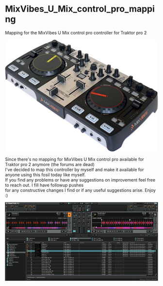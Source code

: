 # MixVibes_U_Mix_control_pro_mapping
Mapping for the MixVibes U Mix control pro controller for Traktor pro 2


![mixvibes_u_mix_control_pro](pics/mixvibes_u_mix_control_pro.jpg)


Since there's no mapping for MixVibes U Mix control pro available for Traktor pro 2 anymore (the forums are dead)<br>
I've decided to map this controller by myself and make it available for anyone using this fosil today like myself.<br>
If you find any problems or have any suggestions on improvement feel free to reach out. I fill have followup pushes<br>
for any constructive changes I find or if any useful suggestions arise. Enjoy :)


![traktor_pro_2](pics/traktor_pro_2.jpg)


